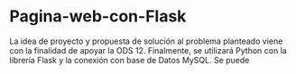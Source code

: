 # Pagina-web-con-Flask
La idea de proyecto y propuesta de solución al problema planteado viene con la finalidad de apoyar la ODS 12. Finalmente, se utilizará Python con la librería Flask y la conexión con base de Datos MySQL.
Se puede
